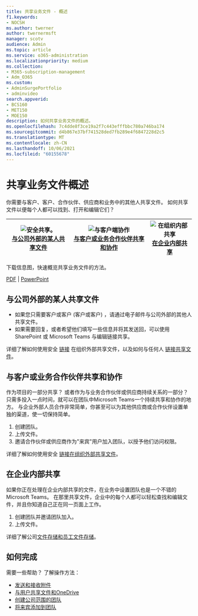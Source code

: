 ```yaml
---
title: 共享业务文件 - 概述
f1.keywords:
- NOCSH
ms.author: twerner
author: twernermsft
manager: scotv
audience: Admin
ms.topic: article
ms.service: o365-administration
ms.localizationpriority: medium
ms.collection:
- M365-subscription-management
- Adm_O365
ms.custom:
- AdminSurgePortfolio
- adminvideo
search.appverid:
- BCS160
- MET150
- MOE150
description: 如何共享业务文件的概述。
ms.openlocfilehash: 7c4dde8f3ce19a2f7c443efffbbc780a746ba174
ms.sourcegitcommit: d4b867e37bf741528ded7fb289e4f6847228d2c5
ms.translationtype: MT
ms.contentlocale: zh-CN
ms.lasthandoff: 10/06/2021
ms.locfileid: "60155678"
---
```

# <a name="overview-of-sharing-business-files"></a>共享业务文件概述

你需要与客户、客户、合作伙伴、供应商和业务中的其他人共享文件。 如何共享文件以便每个人都可以找到、打开和编辑它们？

|![安全共享。](../media/securely-share-file.png)<br/>[与公司外部的某人共享文件](#share-a-file-with-someone-outside-of-your-company)|![与客户端协作](../media/share-and-collab-with-partner.png) <br/>[与客户或业务合作伙伴共享和协作](#share-and-collaborate-with-a-client-or-business-partner) | ![在组织内部共享](../media/share-inside-your-org.png) <br/>[在企业内部共享](#share-inside-your-business) |
|--|--|--|

下载信息图，快速概览共享业务文件的方法。 

[PDF](https://go.microsoft.com/fwlink/?linkid=2079435)  | [PowerPoint](https://go.microsoft.com/fwlink/?linkid=2079438)

## <a name="share-a-file-with-someone-outside-of-your-company"></a>与公司外部的某人共享文件

- 如果您只需要客户或客户 (客户或客户) ，请通过电子邮件与公司外部的其他人共享文件。
- 如果需要回复，或者希望他们填写一些信息并将其发送回，可以使用 SharePoint 或 Microsoft Teams 与编辑链接共享。

详细了解如何使用安全 [链接](securely-share-files-externally.md) 在组织外部共享文件，以及如何与任何人 [链接共享文件](share-files-externally.md)。

## <a name="share-and-collaborate-with-a-client-or-business-partner"></a>与客户或业务合作伙伴共享和协作

作为项目的一部分共享？ 或者作为与业务合作伙伴或供应商持续关系的一部分？ 只需多投入一点时间，就可以在团队中Microsoft Teams一个持续共享和协作的地方。 与企业外部人员合作非常简单，你甚至可以为其他供应商或合作伙伴设置单独的渠道，使一切保持简单。

1. 创建团队。
1. 上传文件。
1. 邀请合作伙伴或供应商作为"来宾"用户加入团队，以授予他们访问权限。

详细了解如何使用安全 [链接在组织外部共享文件](securely-share-files-externally.md)。

## <a name="share-inside-your-business"></a>在企业内部共享

如果你正在处理在企业内部共享的文件，在业务中设置团队也是一个不错的Microsoft Teams。 在那里共享文件，企业中的每个人都可以轻松查找和编辑文件，并且你知道自己正在同一页面上工作。

1. 创建团队并邀请团队加入。
1. 上传文件。

详细了解公司[文件存储和](files-to-sharepoint.md)[员工文件存储](files-to-onedrive.md)。

## <a name="how-to-get-it-done"></a>如何完成

需要一些帮助？ 了解操作方法：

- [发送和接收附件](https://support.microsoft.com/office/sending-and-receiving-attachments-d32cd5ad-c7c5-49df-814d-4c17a5d3beb0)
- [与用户共享文件和OneDrive](https://support.microsoft.com/office/share-files-and-folders-with-microsoft-365-business-72f26d6c-bf9e-432c-8b96-e3c2437f5b65)
- [创建公司范围的团队](org-wide-team.md)
- [将来宾添加到团队](https://support.microsoft.com/office/add-guests-to-a-team-in-teams-fccb4fa6-f864-4508-bdde-256e7384a14f)